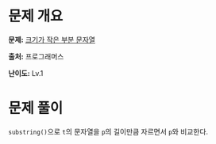 # 문제 개요

**문제:** [크기가 작은 부분 문자열](https://school.programmers.co.kr/learn/courses/30/lessons/147355)

**출처:** 프로그래머스

**난이도:** Lv.1

# 문제 풀이

`substring()`으로 `t`의 문자열을 `p`의 길이만큼 자르면서 `p`와 비교한다.
